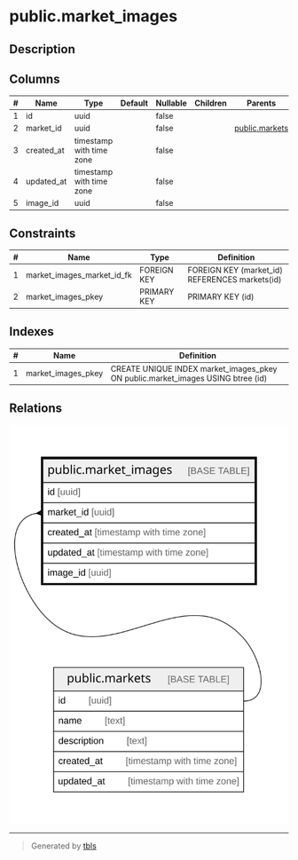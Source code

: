 # public.market_images

## Description

## Columns

| # | Name       | Type                     | Default | Nullable | Children | Parents                             | Comment |
| - | ---------- | ------------------------ | ------- | -------- | -------- | ----------------------------------- | ------- |
| 1 | id         | uuid                     |         | false    |          |                                     |         |
| 2 | market_id  | uuid                     |         | false    |          | [public.markets](public.markets.md) |         |
| 3 | created_at | timestamp with time zone |         | false    |          |                                     |         |
| 4 | updated_at | timestamp with time zone |         | false    |          |                                     |         |
| 5 | image_id   | uuid                     |         | false    |          |                                     |         |

## Constraints

| # | Name                       | Type        | Definition                                     |
| - | -------------------------- | ----------- | ---------------------------------------------- |
| 1 | market_images_market_id_fk | FOREIGN KEY | FOREIGN KEY (market_id) REFERENCES markets(id) |
| 2 | market_images_pkey         | PRIMARY KEY | PRIMARY KEY (id)                               |

## Indexes

| # | Name               | Definition                                                                      |
| - | ------------------ | ------------------------------------------------------------------------------- |
| 1 | market_images_pkey | CREATE UNIQUE INDEX market_images_pkey ON public.market_images USING btree (id) |

## Relations

![er](public.market_images.svg)

---

> Generated by [tbls](https://github.com/k1LoW/tbls)
